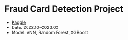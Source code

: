 # Fraud Card Detection Project
- [Kaggle](https://www.kaggle.com/datasets/mlg-ulb/creditcardfraud) 
- Date: 2022.10~2023.02
- Model: ANN, Random Forest, XGBoost
